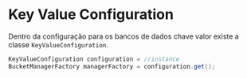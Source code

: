 # Key Value Configuration

Dentro da configuração para os bancos de dados chave valor existe a classe `KeyValueConfiguration`.

```java
KeyValueConfiguration configuration = //instance
BucketManagerFactory managerFactory = configuration.get();
```

